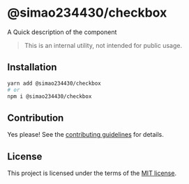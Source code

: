 # @simao234430/checkbox

A Quick description of the component

> This is an internal utility, not intended for public usage.

## Installation

```sh
yarn add @simao234430/checkbox
# or
npm i @simao234430/checkbox
```

## Contribution

Yes please! See the
[contributing guidelines](https://github.com/xiaosimao123/yooui/blob/master/CONTRIBUTING.md)
for details.

## License

This project is licensed under the terms of the
[MIT license](https://github.com/xiaosimao123/yooui/blob/master/LICENSE).
